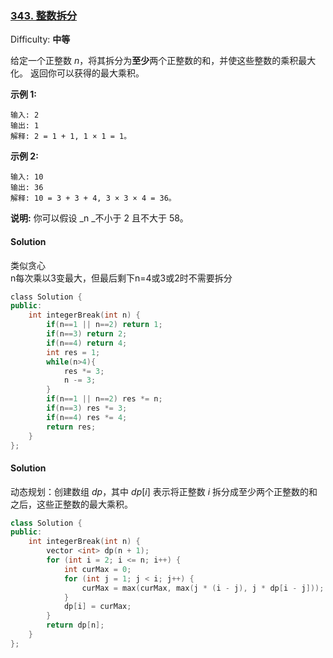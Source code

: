 ### [343\. 整数拆分](https://leetcode-cn.com/problems/integer-break/)

Difficulty: **中等**


给定一个正整数 _n_，将其拆分为**至少**两个正整数的和，并使这些整数的乘积最大化。 返回你可以获得的最大乘积。

**示例 1:**

```
输入: 2
输出: 1
解释: 2 = 1 + 1, 1 × 1 = 1。
```

**示例 2:**

```
输入: 10
输出: 36
解释: 10 = 3 + 3 + 4, 3 × 3 × 4 = 36。
```

**说明:** 你可以假设 _n _不小于 2 且不大于 58。


#### Solution

类似贪心  
n每次乘以3变最大，但最后剩下n=4或3或2时不需要拆分

```cpp
​class Solution {
public:
    int integerBreak(int n) {
        if(n==1 || n==2) return 1;
        if(n==3) return 2;
        if(n==4) return 4;
        int res = 1;
        while(n>4){
            res *= 3;
            n -= 3;
        }
        if(n==1 || n==2) res *= n;
        if(n==3) res *= 3;
        if(n==4) res *= 4;
        return res;
    }
};
```

#### Solution  

动态规划：创建数组 $dp$，其中 $dp[i]$ 表示将正整数 $i$ 拆分成至少两个正整数的和之后，这些正整数的最大乘积。

```cpp
class Solution {
public:
    int integerBreak(int n) {
        vector <int> dp(n + 1);
        for (int i = 2; i <= n; i++) {
            int curMax = 0;
            for (int j = 1; j < i; j++) {
                curMax = max(curMax, max(j * (i - j), j * dp[i - j]));
            }
            dp[i] = curMax;
        }
        return dp[n];
    }
};
```
